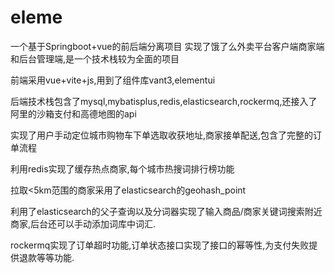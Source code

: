# eleme
一个基于Springboot+vue的前后端分离项目 实现了饿了么外卖平台客户端商家端和后台管理端,是一个技术栈较为全面的项目

前端采用vue+vite+js,用到了组件库vant3,elementui

后端技术栈包含了mysql,mybatisplus,redis,elasticsearch,rockermq,还接入了阿里的沙箱支付和高德地图的api

实现了用户手动定位城市购物车下单选取收获地址,商家接单配送,包含了完整的订单流程

利用redis实现了缓存热点商家,每个城市热搜词排行榜功能

拉取<5km范围的商家采用了elasticsearch的geohash_point

利用了elasticsearch的父子查询以及分词器实现了输入商品/商家关键词搜索附近商家,后台还可以手动添加词库中词汇.

rockermq实现了订单超时功能,订单状态接口实现了接口的幂等性,为支付失败提供退款等等功能.





